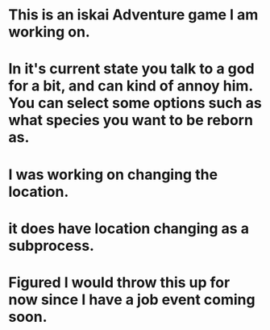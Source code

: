 # This is an iskai Adventure game I am working on.
# In it's current state you talk to a god for a bit, and can kind of annoy him. You can select some options such as what species you want to be reborn as.
# I was working on changing the location.
# it does have location changing as a subprocess.
# Figured I would throw this up for now since I have a job event coming soon.
